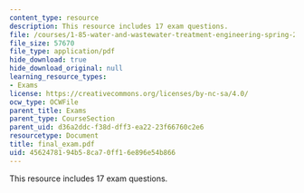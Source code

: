 ```yaml
---
content_type: resource
description: This resource includes 17 exam questions.
file: /courses/1-85-water-and-wastewater-treatment-engineering-spring-2006/4562478194b58ca70ff16e896e54b866_final_exam.pdf
file_size: 57670
file_type: application/pdf
hide_download: true
hide_download_original: null
learning_resource_types:
- Exams
license: https://creativecommons.org/licenses/by-nc-sa/4.0/
ocw_type: OCWFile
parent_title: Exams
parent_type: CourseSection
parent_uid: d36a2ddc-f38d-dff3-ea22-23f66760c2e6
resourcetype: Document
title: final_exam.pdf
uid: 45624781-94b5-8ca7-0ff1-6e896e54b866
---
```

This resource includes 17 exam questions.